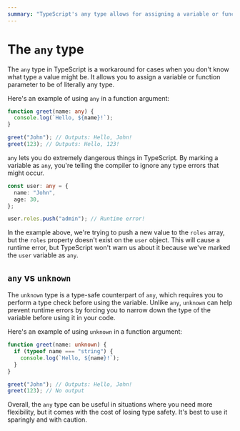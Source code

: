 ```yaml
---
summary: "TypeScript's any type allows for assigning a variable or function parameter to be of any type, providing flexibility but resulting in a loss of type safety."
---
```


# The `any` type

The `any` type in TypeScript is a workaround for cases when you don't know what type a value might be. It allows you to assign a variable or function parameter to be of literally any type.

Here's an example of using `any` in a function argument:

```typescript
function greet(name: any) {
  console.log(`Hello, ${name}!`);
}

greet("John"); // Outputs: Hello, John!
greet(123); // Outputs: Hello, 123!
```

`any` lets you do extremely dangerous things in TypeScript. By marking a variable as `any`, you're telling the compiler to ignore any type errors that might occur.

```typescript
const user: any = {
  name: "John",
  age: 30,
};

user.roles.push("admin"); // Runtime error!
```

In the example above, we're trying to push a new value to the `roles` array, but the `roles` property doesn't exist on the `user` object. This will cause a runtime error, but TypeScript won't warn us about it because we've marked the `user` variable as `any`.

## `any` vs `unknown`

The `unknown` type is a type-safe counterpart of `any`, which requires you to perform a type check before using the variable. Unlike `any`, `unknown` can help prevent runtime errors by forcing you to narrow down the type of the variable before using it in your code.

Here's an example of using `unknown` in a function argument:

```typescript
function greet(name: unknown) {
  if (typeof name === "string") {
    console.log(`Hello, ${name}!`);
  }
}

greet("John"); // Outputs: Hello, John!
greet(123); // No output
```

Overall, the `any` type can be useful in situations where you need more flexibility, but it comes with the cost of losing type safety. It's best to use it sparingly and with caution.

